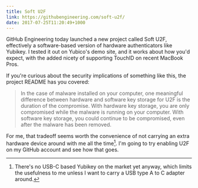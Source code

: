 ```yaml
---
title: Soft U2F
link: https://githubengineering.com/soft-u2f/
date: 2017-07-25T11:20:49+1000
---
```


GitHub Engineering today launched a new project called Soft U2F, effectively a software-based version of hardware authenticators like Yubikey. I tested it out on Yubico's demo site, and it works about how you'd expect, with the added nicety of supporting TouchID on recent MacBook Pros.

If you're curious about the security implications of something like this, the project README has you covered:

> In the case of malware installed on your computer, one meaningful difference between hardware and software key storage for U2F is the duration of the compromise. With hardware key storage, you are only compromised while the malware is running on your computer. With software key storage, you could continue to be compromised, even after the malware has been removed.

For me, that tradeoff seems worth the convenience of not carrying an extra hardware device around with me all the time[^1]. I'm going to try enabling U2F on my GitHub account and see how that goes.

[^1]: There's no USB-C based Yubikey on the market yet anyway, which limits the usefulness to me unless I want to carry a USB type A to C adapter around.
